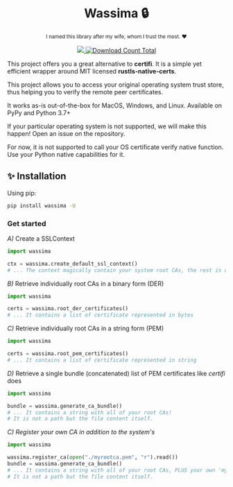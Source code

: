 <h1 align="center">Wassima 🔒</h1>

<p align="center">
<small>I named this library after my wife, whom I trust the most. ❤️</small>
</p>

<p align="center">
  <a href="https://pypi.org/project/wassima">
    <img src="https://img.shields.io/pypi/pyversions/wassima.svg?orange=blue" />
  </a>
  <a href="https://pepy.tech/project/wassima/">
    <img alt="Download Count Total" src="https://static.pepy.tech/badge/wassima/month" />
  </a>
</p>

This project offers you a great alternative to **certifi**. It is a simple yet efficient wrapper
around MIT licensed **rustls-native-certs**.

This project allows you to access your original operating system trust store, thus
helping you to verify the remote peer certificates.

It works as-is out-of-the-box for MacOS, Windows, and Linux.
Available on PyPy and Python 3.7+

If your particular operating system is not supported, we will make this happen! Open
an issue on the repository.

For now, it is not supported to call your OS certificate verify native function.
Use your Python native capabilities for it.

## ✨ Installation

Using pip:

```sh
pip install wassima -U
```

### Get started

*A)* Create a SSLContext

```python
import wassima

ctx = wassima.create_default_ssl_context()
# ... The context magically contain your system root CAs, the rest is up to you!
```

*B)* Retrieve individually root CAs in a binary form (DER)

```python
import wassima

certs = wassima.root_der_certificates()
# ... It contains a list of certificate represented in bytes
```

*C)* Retrieve individually root CAs in a string form (PEM)

```python
import wassima

certs = wassima.root_pem_certificates()
# ... It contains a list of certificate represented in string
```

*D)* Retrieve a single bundle (concatenated) list of PEM certificates like *certifi* does

```python
import wassima

bundle = wassima.generate_ca_bundle()
# ... It contains a string with all of your root CAs!
# It is not a path but the file content itself.
```

*C) Register your own CA in addition to the system's*

```python
import wassima

wassima.register_ca(open("./myrootca.pem", "r").read())
bundle = wassima.generate_ca_bundle()
# ... It contains a string with all of your root CAs, PLUS your own 'myrootca.pem'.
# It is not a path but the file content itself.
```
